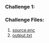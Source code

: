 ### Challenge 1:

### Challenge Files:

1. [source.enc](Writeup_files/source.enc)
2. [output.txt]()
